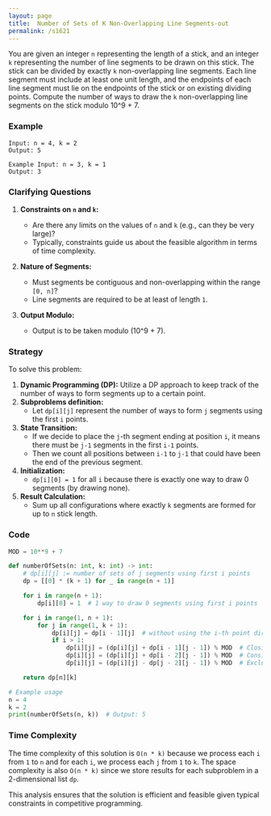 ```yaml
---
layout: page
title:  Number of Sets of K Non-Overlapping Line Segments-out
permalink: /s1621
---
```

You are given an integer `n` representing the length of a stick, and an integer `k` representing the number of line segments to be drawn on this stick. The stick can be divided by exactly `k` non-overlapping line segments. Each line segment must include at least one unit length, and the endpoints of each line segment must lie on the endpoints of the stick or on existing dividing points. Compute the number of ways to draw the `k` non-overlapping line segments on the stick modulo 10^9 + 7.

### Example
```
Input: n = 4, k = 2
Output: 5

Example Input: n = 3, k = 1
Output: 3
```

### Clarifying Questions
1. **Constraints on `n` and `k`:**
   - Are there any limits on the values of `n` and `k` (e.g., can they be very large)?
   - Typically, constraints guide us about the feasible algorithm in terms of time complexity.

2. **Nature of Segments:**
   - Must segments be contiguous and non-overlapping within the range `[0, n]`?
   - Line segments are required to be at least of length `1`.

3. **Output Modulo:**
   - Output is to be taken modulo \(10^9 + 7\).

### Strategy
To solve this problem:
1. **Dynamic Programming (DP):** Utilize a DP approach to keep track of the number of ways to form segments up to a certain point.
2. **Subproblems definition:**
   - Let `dp[i][j]` represent the number of ways to form `j` segments using the first `i` points.
3. **State Transition:**
   - If we decide to place the `j`-th segment ending at position `i`, it means there must be `j-1` segments in the first `i-1` points.
   - Then we count all positions between `i-1` to `j-1` that could have been the end of the previous segment.
4. **Initialization:**
   - `dp[i][0] = 1` for all `i` because there is exactly one way to draw 0 segments (by drawing none).
5. **Result Calculation:**
   - Sum up all configurations where exactly `k` segments are formed for up to `n` stick length.

### Code
```python
MOD = 10**9 + 7

def numberOfSets(n: int, k: int) -> int:
    # dp[i][j] := number of sets of j segments using first i points
    dp = [[0] * (k + 1) for _ in range(n + 1)]

    for i in range(n + 1):
        dp[i][0] = 1  # 1 way to draw 0 segments using first i points

    for i in range(1, n + 1):
        for j in range(1, k + 1):
            dp[i][j] = dp[i - 1][j]  # without using the i-th point directly
            if i > 1:
                dp[i][j] = (dp[i][j] + dp[i - 1][j - 1]) % MOD  # Closing a segment at point i
                dp[i][j] = (dp[i][j] + dp[i - 2][j - 1]) % MOD  # Considering possible segments that end before point i
                dp[i][j] = (dp[i][j] - dp[j - 2][j - 1]) % MOD  # Exclude over-counted segments

    return dp[n][k]

# Example usage
n = 4
k = 2
print(numberOfSets(n, k))  # Output: 5
```

### Time Complexity
The time complexity of this solution is `O(n * k)` because we process each `i` from `1` to `n` and for each `i`, we process each `j` from `1` to `k`. The space complexity is also `O(n * k)` since we store results for each subproblem in a 2-dimensional list `dp`.

This analysis ensures that the solution is efficient and feasible given typical constraints in competitive programming.